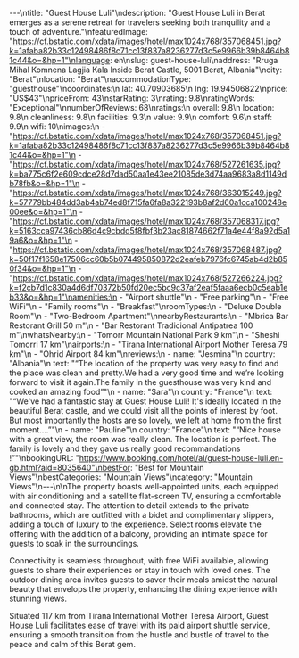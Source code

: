 ---\ntitle: "Guest House Luli"\ndescription: "Guest House Luli in Berat emerges as a serene retreat for travelers seeking both tranquility and a touch of adventure."\nfeaturedImage: "https://cf.bstatic.com/xdata/images/hotel/max1024x768/357068451.jpg?k=1afaba82b33c12498486f8c71cc13f837a8236277d3c5e9966b39b8464b81c44&o=&hp=1"\nlanguage: en\nslug: guest-house-luli\naddress: "Rruga Mihal Komnena Lagjia Kala Inside Berat Castle, 5001 Berat, Albania"\ncity: "Berat"\nlocation: "Berat"\naccommodationType: "guesthouse"\ncoordinates:\n  lat: 40.70903685\n  lng: 19.94506822\nprice: "US$43"\npriceFrom: 43\nstarRating: 3\nrating: 9.8\nratingWords: "Exceptional"\nnumberOfReviews: 68\nratings:\n  overall: 9.8\n  location: 9.8\n  cleanliness: 9.8\n  facilities: 9.3\n  value: 9.9\n  comfort: 9.6\n  staff: 9.9\n  wifi: 10\nimages:\n  - "https://cf.bstatic.com/xdata/images/hotel/max1024x768/357068451.jpg?k=1afaba82b33c12498486f8c71cc13f837a8236277d3c5e9966b39b8464b81c44&o=&hp=1"\n  - "https://cf.bstatic.com/xdata/images/hotel/max1024x768/527261635.jpg?k=ba775c6f2e609cdce28d7dad50aa1e43ee21085de3d74aa9683a8d1149db78fb&o=&hp=1"\n  - "https://cf.bstatic.com/xdata/images/hotel/max1024x768/363015249.jpg?k=57779bb484dd3ab4ab74ed8f715fa6fa8a322193b8af2d60a1cca100248e00ee&o=&hp=1"\n  - "https://cf.bstatic.com/xdata/images/hotel/max1024x768/357068317.jpg?k=5163cca97436cb86d4c9cbdd5f8fbf3b23ac81874662f71a4e44f8a92d5a19a6&o=&hp=1"\n  - "https://cf.bstatic.com/xdata/images/hotel/max1024x768/357068487.jpg?k=50f17f1658e17506cc60b5b074495850872d2eafeb7976fc6745ab4d2b850f34&o=&hp=1"\n  - "https://cf.bstatic.com/xdata/images/hotel/max1024x768/527266224.jpg?k=f2cb7d1c830a4d6df70372b50fd20ec5bc9c37af2eaf5faaa6ecb0c5eab1eb33&o=&hp=1"\namenities:\n  - "Airport shuttle"\n  - "Free parking"\n  - "Free WiFi"\n  - "Family rooms"\n  - "Breakfast"\nroomTypes:\n  - "Deluxe Double Room"\n  - "Two-Bedroom Apartment"\nnearbyRestaurants:\n  - "Mbrica Bar Restorant Grill 50 m"\n  - "Bar Restorant Tradicional Antipatrea 100 m"\nwhatsNearby:\n  - "Tomorr Mountain National Park 9 km"\n  - "Sheshi Tomorri 17 km"\nairports:\n  - "Tirana International Airport Mother Teresa 79 km"\n  - "Ohrid Airport 84 km"\nreviews:\n  - name: "Jesmina"\n    country: "Albania"\n    text: "“The location of the property was very easy to find and the place was clean and pretty.We had a very good time and we’re looking forward to visit it again.The family in the guesthouse was very kind and cooked an amazing food”"\n  - name: "Sara"\n    country: "France"\n    text: "“We've had a fantastic stay at Guest House Luli!
It's ideally located in the beautiful Berat castle, and we could visit all the points of interest by foot. But most importantly the hosts are so lovely, we left at home from the first moment....”"\n  - name: "Pauline"\n    country: "France"\n    text: "“Nice house with a great view, the room was really clean. The location is perfect. The family is lovely and they gave us really good recommandations !”"\nbookingURL: "https://www.booking.com/hotel/al/guest-house-luli.en-gb.html?aid=8035640"\nbestFor: "Best for Mountain Views"\nbestCategories: "Mountain Views"\ncategory: "Mountain Views"\n---\n\nThe property boasts well-appointed units, each equipped with air conditioning and a satellite flat-screen TV, ensuring a comfortable and connected stay. The attention to detail extends to the private bathrooms, which are outfitted with a bidet and complimentary slippers, adding a touch of luxury to the experience. Select rooms elevate the offering with the addition of a balcony, providing an intimate space for guests to soak in the surroundings.

Connectivity is seamless throughout, with free WiFi available, allowing guests to share their experiences or stay in touch with loved ones. The outdoor dining area invites guests to savor their meals amidst the natural beauty that envelops the property, enhancing the dining experience with stunning views.

Situated 117 km from Tirana International Mother Teresa Airport, Guest House Luli facilitates ease of travel with its paid airport shuttle service, ensuring a smooth transition from the hustle and bustle of travel to the peace and calm of this Berat gem.